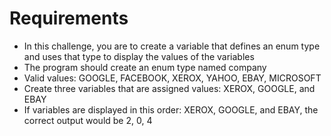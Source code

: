 # Requirements
* In this challenge, you are to create a variable that defines an enum type and uses that type to display the values of the variables
* The program should create an enum type named company
* Valid values: GOOGLE, FACEBOOK, XEROX, YAHOO, EBAY, MICROSOFT
* Create three variables that are assigned values: XEROX, GOOGLE, and EBAY
* If variables are displayed in this order: XEROX, GOOGLE, and EBAY, the correct output would be 2, 0, 4
